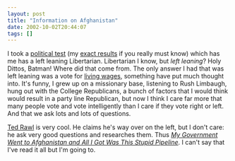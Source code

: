 ```yaml
---
layout: post
title: "Information on Afghanistan"
date: 2002-10-02T20:44:07
tags: []
---
```


I took a [political test][1] (my [exact results][2] if you really must know) which has me has a left leaning Libertarian. Libertarian I know, but _left leaning_? Holy Dittos, Batman! Where did that come from. The only answer I had that was left leaning was a vote for [living wages][3], something have put much thought into. It's funny, I grew up on a missionary base, listening to Rush Limbaugh, hung out with the College Republicans, a bunch of factors that I would think would result in a party line Republican, but now I think I care far more that many people vote and vote intelligently than I care if they vote right or left. And that we ask lots and lots of questions. 

[Ted Rawl][4] is very cool. He claims he's way over on the left, but I don't care: he ask very good questions and researches them. Thus [_My Government Went to Afghanistan and All I Got Was This Stupid Pipeline_][5]. I can't say that I've read it all but I'm going to. 

   [1]: http://www.self-gov.org/quiz.html
   [2]: http://www.self-gov.org/cgi/sec.cgi?quiz=quiz&p1=2&p2=2&p3=2&p4=2&p5=2&e1=2&e2=2&e3=0&e4=2&e5=2
   [3]: http://directory.google.com/Top/Society/Issues/Labor/Living_Wage/
   [4]: http://www.rall.com/
   [5]: http://www.comicbookgalaxy.com/pipeline0.html



